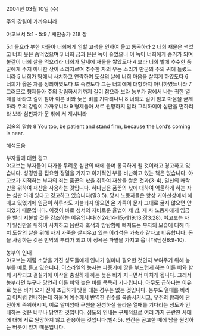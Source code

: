 2004년 03월 10일 (수)

주의 강림이 가까우니라



야고보서 5:1 - 5:9 / 새찬송가 218 장


5:1 들으라 부한 자들아 너희에게 임할 고생을 인하여 울고 통곡하라 
2 너희 재물은 썩었고 너희 옷은 좀먹었으며 
3 너희 금과 은은 녹이 슬었으니 이 녹이 너희에게 증거가 되며 불같이 너희 살을 먹으리라 너희가 말세에 재물을 쌓았도다 
4 보라 너희 밭에 추수한 품꾼에게 주지 아니한 삯이 소리지르며 추수한 자의 우는 소리가 만군의 주의 귀에 들렸느니라 
5 너희가 땅에서 사치하고 연락하여 도살의 날에 너희 마음을 살지게 하였도다 
6 너희가 옳은 자를 정죄하였도다 또 죽였도다 그는 너희에게 대항하지 아니하였느니라 
7 그러므로 형제들아 주의 강림하시기까지 길이 참으라 보라 농부가 땅에서 나는 귀한 열매를 바라고 길이 참아 이른 비와 늦은 비를 기다리나니 
8 너희도 길이 참고 마음을 굳게 하라 주의 강림이 가까우니라 
9 형제들아 서로 원망하지 말라 그리하여야 심판을 면하리라 보라 심판자가 문 밖에 서 계시니라 

입술의 말씀 
8 You too, be patient and stand firm, because the Lord’s coming is near.

해석도움





부자들에 대한 경고  
야고보는 부자들이 다가올 두려운 심판의 때에 울며 통곡하게 될 것이라고 경고하고 있습니다. 성경만큼 집요한 정열을 가지고 이기적인 부를 비난하고 있는 책은 없습니다. 야고보가 지적하는 부자의 죄는 품꾼의 삯을 취하여 재산을 쌓은 것과(3-4), 일신의 쾌락만을 위하여 재산을 사용하는 것입니다. 하나님은 품꾼의 삯에 대하여 억울하게 하는 자는 심판 아래 있다고 경고하고 있습니다(말3:5). 당시 노동자들은 항상 기아선상에서 헤매고 있었기에 임금이 하루라도 지불되지 않으면 온 가족이 문자 그대로 굶지 않으면 안되었기 때문입니다. 이것이 바로 성서의 자비로운 율법이 제 삼, 제 사 노동자에게 임금을 빨리 지불할 것을 강조하는 이유입니다(신24:14-15;레19:13;잠3:28). 야고보는 자기 일신만을 위하여 사치하고 음란과 호색과 방탕함에 빠져드는 부자의 모습에 대해 마치 도살의 날을 위해 자기 가죽을 살찌우고 있는 어리석은 가축과 같다고 비유합니다. 돈을 사랑하는 것은 만악의 뿌리가 되고 이 정욕은 파멸을 가지고 옵니다(딤전6:9-10).  

농부의 인내  
야고보는 재림 소망을 가진 성도들에게 인내가 얼마나 필요한 것인지 보여주기 위해 농부를 예로 들고 있습니다. 이스라엘의 농사는 파종기에 땅을 부드럽게 하는 이른 비와 함께 시작되고 결실기에 이삭을 충실하게 하는 늦은 비가 지나면서 마치게 됩니다. 그래서 농부라면 누구나 당연히 이른 비와 늦은 비를 묵묵히 기다립니다. 아무도 급하다는 이유로 늦은 비가 오기 전에 조급하게 낫을 대는 경우는 없는 것입니다. 농부도 열매를 바라고 이처럼 인내하는데 하물며 예수께서 반역한 원수를 복종시키시고, 우주의 왕좌에 완전하게 즉위하시며, 이로 말미암아 구원을 완성하실 놀라운 열매를 기다리는 성도가 인내하는 것은 너무나 당연한 것입니다. 성도의 인내는 구체적으로 여러 가지 곤란한 사태에 대해 서로 원망하지 않고 관용하는 것입니다(빌4:5). 인간은 곤고한 때에 남을 원망하는 버릇이 있기 때문입니다.